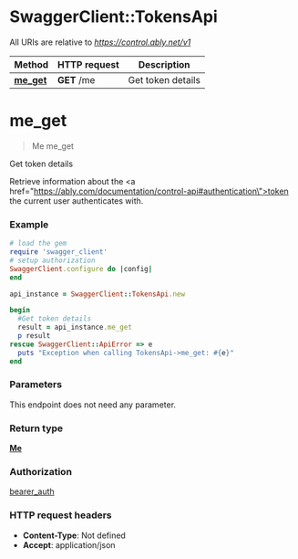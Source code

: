 # SwaggerClient::TokensApi

All URIs are relative to *https://control.ably.net/v1*

Method | HTTP request | Description
------------- | ------------- | -------------
[**me_get**](TokensApi.md#me_get) | **GET** /me | Get token details

# **me_get**
> Me me_get

Get token details

Retrieve information about the <a href=\"https://ably.com/documentation/control-api#authentication\">token</a> the current user authenticates with.

### Example
```ruby
# load the gem
require 'swagger_client'
# setup authorization
SwaggerClient.configure do |config|
end

api_instance = SwaggerClient::TokensApi.new

begin
  #Get token details
  result = api_instance.me_get
  p result
rescue SwaggerClient::ApiError => e
  puts "Exception when calling TokensApi->me_get: #{e}"
end
```

### Parameters
This endpoint does not need any parameter.

### Return type

[**Me**](Me.md)

### Authorization

[bearer_auth](../README.md#bearer_auth)

### HTTP request headers

 - **Content-Type**: Not defined
 - **Accept**: application/json



